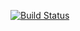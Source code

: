 [![Build Status](https://travis-ci.com/Elena-progect15/LR2.svg?branch=master)](https://travis-ci.com/Elena-progect15/LR2)
